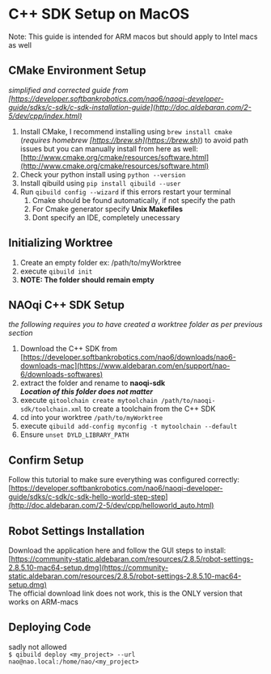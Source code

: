 # C++ SDK Setup on MacOS 
Note: This guide is intended for ARM macos but should apply to Intel macs as well

## CMake Environment Setup
*simplified and corrected guide from [https://developer.softbankrobotics.com/nao6/naoqi-developer-guide/sdks/c-sdk/c-sdk-installation-guide](http://doc.aldebaran.com/2-5/dev/cpp/index.html)*

1. Install CMake, I recommend installing using `brew install cmake` (*requires homebrew [https://brew.sh](https://brew.sh)*) to avoid path issues but you can manually install from here as well: [http://www.cmake.org/cmake/resources/software.html](http://www.cmake.org/cmake/resources/software.html)
2. Check your python install using `python --version`
3. Install qibuild using `pip install qibuild --user`
4. Run `qibuild config --wizard` if this errors restart your terminal
    1. Cmake should be found automatically, if not specify the path
    2. For Cmake generator specify **Unix Makefiles**
    3. Dont specify an IDE, completely unecessary

## Initializing Worktree
1. Create an empty folder ex: /path/to/myWorktree
2. execute `qibuild init`
3. **NOTE: The folder should remain empty**

## NAOqi C++ SDK Setup
*the following requires you to have created a worktree folder as per previous section*
1. Download the C++ SDK from [https://developer.softbankrobotics.com/nao6/downloads/nao6-downloads-mac](https://www.aldebaran.com/en/support/nao-6/downloads-softwares)
2. extract the folder and rename to **naoqi-sdk** \
   ***Location of this folder does not matter*** 
3. execute `qitoolchain create mytoolchain /path/to/naoqi-sdk/toolchain.xml` to create a toolchain from the C++ SDK
4. cd into your worktree `/path/to/myWorktree`
5. execute `qibuild add-config myconfig -t mytoolchain --default`
6. Ensure `unset DYLD_LIBRARY_PATH`

## Confirm Setup
Follow this tutorial to make sure everything was configured correctly: \
[https://developer.softbankrobotics.com/nao6/naoqi-developer-guide/sdks/c-sdk/c-sdk-hello-world-step-step](http://doc.aldebaran.com/2-5/dev/cpp/helloworld_auto.html)

## Robot Settings Installation
Download the application here and follow the GUI steps to install: \
[https://community-static.aldebaran.com/resources/2.8.5/robot-settings-2.8.5.10-mac64-setup.dmg](https://community-static.aldebaran.com/resources/2.8.5/robot-settings-2.8.5.10-mac64-setup.dmg) \
The official download link does not work, this is the ONLY version that works on ARM-macs

## Deploying Code
sadly not allowed\
`$ qibuild deploy <my_project> --url nao@nao.local:/home/nao/<my_project>`

